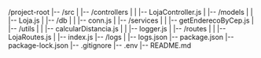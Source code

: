 /project-root
|-- /src
|   |-- /controllers
|   |   |-- LojaController.js
|   |-- /models
|   |   |-- Loja.js
|   |-- /db
|   |   |-- conn.js
|   |-- /services
|   |   |-- getEnderecoByCep.js
|   |-- /utils
|   |   |-- calcularDistancia.js
|   |   |-- logger.js
|   |-- /routes
|   |   |-- LojaRoutes.js
|   |-- index.js
|-- /logs
|   |-- logs.json
|-- package.json
|-- package-lock.json
|-- .gitignore
|-- .env
|-- README.md
